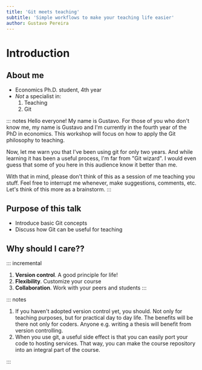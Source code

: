 ```yaml
---
title: 'Git meets teaching'
subtitle: 'Simple workflows to make your teaching life easier'
author: Gustavo Pereira
---
```



# Introduction

## About me
* Economics Ph.D. student, 4th year
* *Not* a specialist in: 
  1. Teaching
  2. Git
  
  
::: notes
Hello everyone! My name is Gustavo. For those of you who don't know me, my name
is Gustavo and I'm currently in the fourth year of the PhD in economics. This
workshop will focus on how to apply the Git philosophy to teaching.

Now, let me warn you that I've been using git for only two years. And while
learning it has been a useful process, I'm far from "Git wizard". I would even
guess that some of you here in this audience know it better than me.

With that in mind, please don't think of this as a session of me teaching you
stuff. Feel free to interrupt me whenever, make suggestions, comments, etc.
Let's think of this more as a brainstorm.
:::
   
## Purpose of this talk
* Introduce basic Git concepts
* Discuss how Git can be useful for teaching

## Why should I care??
::: incremental
1. **Version control**. A good principle for life!
2. **Flexibility**. Customize your course
3. **Collaboration**. Work with your peers and students
:::

::: notes
1. If you haven't adopted version control yet, you should. Not only for teaching
   purposes, but for practical day to day life. The benefits will be there not
   only for coders. Anyone e.g. writing a thesis will benefit from version controlling. 
2. When you use git, a useful side effect is that you can easily port your code
   to hosting services. That way, you can make the course repository into an
   integral part of the course. 

:::

<!-- ## What will need -->
<!-- To reproduce what I do here, you will need:  -->

<!-- - Some shell -->
<!-- - A working version of git -->
<!-- -  Patience :) -->
